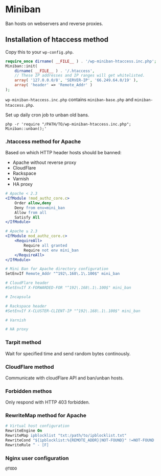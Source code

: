 # Miniban

Ban hosts on webservers and reverse proxies.

## Installation of htaccess method

Copy this to your `wp-config.php`.

```php
require_once dirname( __FILE__ ) . '/wp-miniban-htaccess.inc.php';
Miniban::init(
    dirname( __FILE__ ) . '/.htaccess',
    // These IP addresses and IP ranges will get whitelisted.
    array( '127.0.0.0/8', 'SERVER-IP', '66.249.64.0/19' ),
    array( 'header' => 'Remote_Addr' )
);
```

`wp-miniban-htaccess.inc.php` contains `miniban-base.php` and `miniban-htaccess.php`.

Set up daily cron job to unban old bans.

```
php -r 'require "/PATH/TO/wp-miniban-htaccess.inc.php"; Miniban::unban();'
```

### .htaccess method for Apache

Based on which HTTP header hosts should be banned:

- Apache without reverse proxy
- CloudFlare
- Rackspace
- Varnish
- HA proxy

```apache
# Apache < 2.3
<IfModule !mod_authz_core.c>
    Order allow,deny
    Deny from env=mini_ban
    Allow from all
    Satisfy All
</IfModule>

# Apache ≥ 2.3
<IfModule mod_authz_core.c>
    <RequireAll>
        Require all granted
        Require not env mini_ban
    </RequireAll>
</IfModule>

# Mini Ban for Apache directory configuration
SetEnvIf Remote_Addr "^192\.168\.1\.100$" mini_ban

# CloudFlare header
#SetEnvIf X-FORWARDED-FOR "^192\.168\.1\.100$" mini_ban

# Incapsula

# Rackspace header
#SetEnvIf X-CLUSTER-CLIENT-IP "^192\.168\.1\.100$" mini_ban

# Varnish

# HA proxy

```

### Tarpit method

Wait for specified time and send random bytes continously.

### CloudFlare method

Communicate with cloudFlare API and ban/unban hosts.

### Forbidden methos

Only respond with HTTP 403 forbidden.

### RewriteMap method for Apache

```apache
# Virtual host configuration
RewriteEngine On
RewriteMap ipblocklist "txt:/path/to/ipblocklist.txt"
RewriteCond "${ipblocklist:%{REMOTE_ADDR}|NOT-FOUND}" !=NOT-FOUND
RewriteRule ^ - [F]
```

### Nginx user configuration

```nginx
@TODO
```
